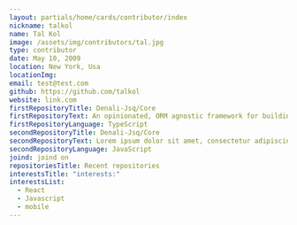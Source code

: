 ```yaml
---
layout: partials/home/cards/contributor/index
nickname: talkol
name: Tal Kol
image: /assets/img/contributors/tal.jpg
type: contributor
date: May 10, 2009
location: New York, Usa
locationImg:
email: test@test.com
github: https://github.com/talkol
website: link.com
firstRepositoryTitle: Denali-Jsq/Core
firstRepositoryText: An opinionated, ORM agnostic framework for building robust JSON APIs in Node
firstRepositoryLanguage: TypeScript
secondRepositoryTitle: Denali-Jsq/Core
secondRepositoryText: Lorem ipsum dolor sit amet, consectetur adipiscing elit.
secondRepositoryLanguage: JavaScript
joind: joind on
repositoriesTitle: Recent repositories
interestsTitle: "interests:"
interestsList:
  - React
  - Javascript
  - mobile
---
```

